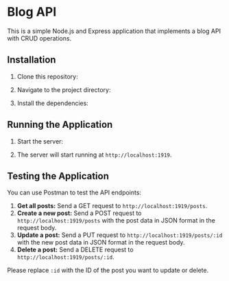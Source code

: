 # Blog API

This is a simple Node.js and Express application that implements a blog API with CRUD operations.

## Installation

1. Clone this repository:

2. Navigate to the project directory:

3. Install the dependencies:


## Running the Application

1. Start the server:

2. The server will start running at `http://localhost:1919`.

## Testing the Application

You can use Postman to test the API endpoints:

1. **Get all posts:** Send a GET request to `http://localhost:1919/posts`.
2. **Create a new post:** Send a POST request to `http://localhost:1919/posts` with the post data in JSON format in the request body.
3. **Update a post:** Send a PUT request to `http://localhost:1919/posts/:id` with the new post data in JSON format in the request body.
4. **Delete a post:** Send a DELETE request to `http://localhost:1919/posts/:id`.

Please replace `:id` with the ID of the post you want to update or delete.

